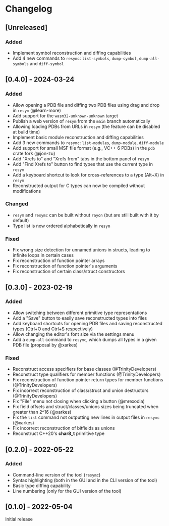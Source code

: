 # Changelog

## [Unreleased]

### Added

- Implement symbol reconstruction and diffing capabilities
- Add 4 new commands to `resymc`: `list-symbols`, `dump-symbol`, `dump-all-symbols` and `diff-symbol`

## [0.4.0] - 2024-03-24

### Added

- Allow opening a PDB file and diffing two PDB files using drag and drop in `resym` (@learn-more)
- Add support for the `wasm32-unknown-unknown` target
- Publish a web version of `resym` from the `main` branch automatically
- Allowing loading PDBs from URLs in `resym` (the feature can be disabled at build time)
- Implement basic module reconstruction and diffing capabilities
- Add 3 new commands to `resymc`: `list-modules`, `dump-module`, `diff-module`
- Add support for small MSF file format (e.g., VC++ 6 PDBs) in the `pdb` crate fork (@jon-zu)
- Add "Xrefs to" and "Xrefs from" tabs in the bottom panel of `resym`
- Add "Find Xrefs to" button to find types that use the current type in `resym`
- Add a keyboard shortcut to look for cross-references to a type (Alt+X) in `resym`
- Reconstructed output for C types can now be compiled without modifications

### Changed

- `resym` and `resymc` can be built without `rayon` (but are still built with it by default)
- Type list is now ordered alphabetically in `resym`

### Fixed

- Fix wrong size detection for unnamed unions in structs, leading to infinite loops in certain cases
- Fix reconstruction of function pointer arrays
- Fix reconstruction of function pointer's arguments
- Fix reconstruction of certain class/struct constructors

## [0.3.0] - 2023-02-19

### Added

- Allow switching between different primitive type representations
- Add a "Save" button to easily save reconstructed types into files
- Add keyboard shortcuts for opening PDB files and saving reconstructed types (Ctrl+O and Ctrl+S respectively)
- Allow changing the editor's font size via the settings menu
- Add a `dump-all` command to `resymc`, which dumps all types in a given PDB file (proposal by @xarkes)

### Fixed

- Reconstruct access specifiers for base classes (@TrinityDevelopers)
- Reconstruct type qualifiers for member functions (@TrinityDevelopers)
- Fix reconstruction of function pointer return types for member functions (@TrinityDevelopers)
- Fix incorrect reconstruction of class/struct and union destructors (@TrinityDevelopers)
- Fix "File" menu not closing when clicking a button (@mrexodia)
- Fix field offsets and struct/classes/unions sizes being truncated when greater than 2^16 (@xarkes)
- Fix the `list` command not outputting new lines in output files in `resymc` (@xarkes)
- Fix incorrect reconstruction of bitfields as unions
- Reconstruct C++20's **char8_t** primitive type

## [0.2.0] - 2022-05-22

### Added

- Command-line version of the tool (`resymc`)
- Syntax highlighting (both in the GUI and in the CLI version of the tool)
- Basic type diffing capability
- Line numbering (only for the GUI version of the tool)

## [0.1.0] - 2022-05-04

Initial release
